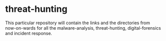 # threat-hunting

This particular repository will contain the links and the directories from now-on-wards for all the malware-analysis, threat-hunting, digital-forensics and incident response.
